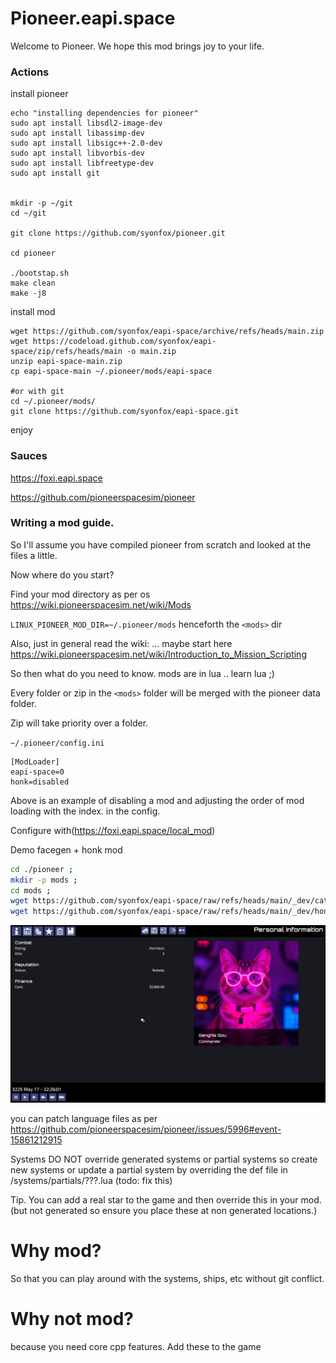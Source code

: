 

# Pioneer.eapi.space

Welcome to Pioneer. We hope this mod brings joy to your life.

### Actions

install pioneer
```shell
echo "installing dependencies for pioneer"
sudo apt install libsdl2-image-dev
sudo apt install libassimp-dev
sudo apt install libsigc++-2.0-dev
sudo apt install libvorbis-dev
sudo apt install libfreetype-dev
sudo apt install git


mkdir -p ~/git
cd ~/git

git clone https://github.com/syonfox/pioneer.git

cd pioneer 

./bootstap.sh
make clean
make -j8

```

install mod
```shell
wget https://github.com/syonfox/eapi-space/archive/refs/heads/main.zip
wget https://codeload.github.com/syonfox/eapi-space/zip/refs/heads/main -o main.zip
unzip eapi-space-main.zip
cp eapi-space-main ~/.pioneer/mods/eapi-space

#or with git
cd ~/.pioneer/mods/
git clone https://github.com/syonfox/eapi-space.git
```

enjoy

### Sauces

https://foxi.eapi.space

https://github.com/pioneerspacesim/pioneer


### Writing a mod guide. 

So I'll assume you have compiled pioneer from scratch and looked at the files a little. 

Now where do you start? 

Find your mod directory as per os https://wiki.pioneerspacesim.net/wiki/Mods

`LINUX_PIONEER_MOD_DIR=~/.pioneer/mods` henceforth the `<mods>` dir

Also, just in general read the wiki: ... maybe start here https://wiki.pioneerspacesim.net/wiki/Introduction_to_Mission_Scripting


So then what do you need to know.  mods are in lua .. learn lua ;)

Every folder or zip in the `<mods>` folder will be merged with the pioneer data folder.  

Zip will take priority over a folder.

`~/.pioneer/config.ini`
```
[ModLoader]
eapi-space=0
honk=disabled
```
Above is an example of disabling a mod and adjusting the order of mod loading with the index. in the config.

Configure with(https://foxi.eapi.space/local_mod)

Demo facegen + honk mod 
```sh
cd ./pioneer ;
mkdir -p mods ;
cd mods ;
wget https://github.com/syonfox/eapi-space/raw/refs/heads/main/_dev/cat-face.zip
wget https://github.com/syonfox/eapi-space/raw/refs/heads/main/_dev/honk.zip
```

![cat-face.png](./_foxi/web/img/cat-face.png)


you can patch language files as per https://github.com/pioneerspacesim/pioneer/issues/5996#event-15861212915

Systems DO NOT override generated systems or partial systems so create new systems or update a partial system by overriding the
def file in <mods>/systems/partials/???.lua (todo: fix this)

Tip. You can add a real star to the game and then override this in your mod. (but not generated so ensure you place these at non generated locations.)


# Why mod?  

So that you can play around with the systems, ships, etc without git conflict.

# Why not mod? 

because you need core cpp features.  Add these to the game
